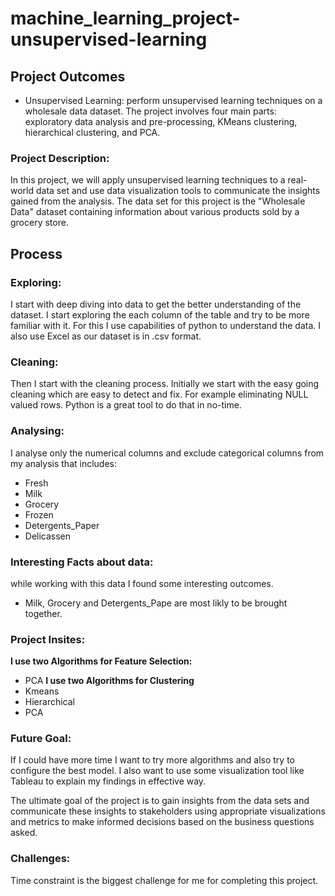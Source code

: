 # machine_learning_project-unsupervised-learning

## Project Outcomes
- Unsupervised Learning: perform unsupervised learning techniques on a wholesale data dataset. The project involves four main parts: exploratory data analysis and pre-processing, KMeans clustering, hierarchical clustering, and PCA.

### Project Description:
In this project, we will apply unsupervised learning techniques to a real-world data set and use data visualization tools to communicate the insights gained from the analysis.
The data set for this project is the "Wholesale Data" dataset containing information about various products sold by a grocery store.

## Process
### Exploring: 
I start with deep diving into data to get the better understanding of the dataset. I start exploring the each column of the table and try to be more familiar with it. For this I use capabilities of python to understand the data. I also use Excel as our dataset is in .csv format.
### Cleaning:
Then I start with the cleaning process. Initially we start with the easy going cleaning which are easy to detect and fix. For example eliminating NULL valued rows. Python is a great tool to do that in no-time.
### Analysing:
I analyse only the numerical columns and exclude categorical columns from my analysis that includes:
  - Fresh 
  - Milk
  - Grocery
  - Frozen
  - Detergents_Paper
  - Delicassen
### Interesting Facts about data:
while working with this data I found some interesting outcomes.
- Milk, Grocery and Detergents_Pape are most likly to be brought together.
### Project Insites:
**I use two Algorithms for Feature Selection:**
- PCA
**I use two Algorithms for Clustering**
- Kmeans
- Hierarchical
- PCA
### Future Goal:
If I could have more time I want to try more algorithms and also try to configure the best model. I also want to use some visualization tool like Tableau to explain my findings in effective way.

The ultimate goal of the project is to gain insights from the data sets and communicate these insights to stakeholders using appropriate visualizations and metrics to make informed decisions based on the business questions asked.
### Challenges:
Time constraint is the biggest challenge for me for completing this project. 



